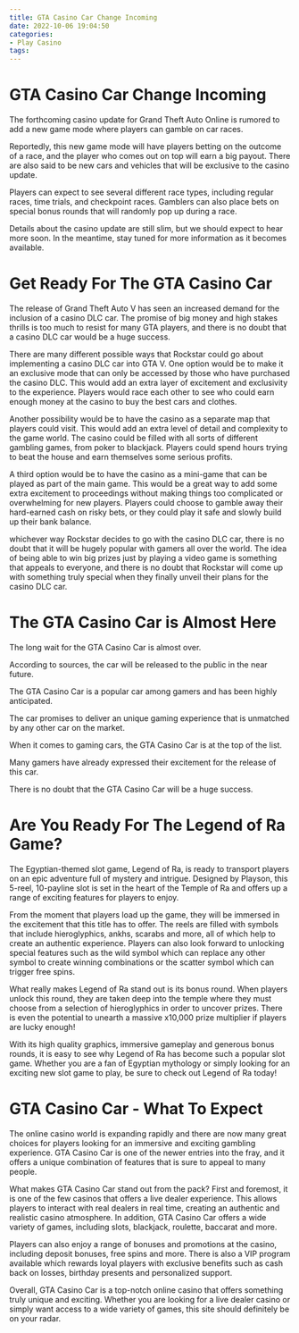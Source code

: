 ```yaml
---
title: GTA Casino Car Change Incoming
date: 2022-10-06 19:04:50
categories:
- Play Casino
tags:
---
```



#  GTA Casino Car Change Incoming

The forthcoming casino update for Grand Theft Auto Online is rumored to add a new game mode where players can gamble on car races.

Reportedly, this new game mode will have players betting on the outcome of a race, and the player who comes out on top will earn a big payout. There are also said to be new cars and vehicles that will be exclusive to the casino update.

Players can expect to see several different race types, including regular races, time trials, and checkpoint races. Gamblers can also place bets on special bonus rounds that will randomly pop up during a race.

Details about the casino update are still slim, but we should expect to hear more soon. In the meantime, stay tuned for more information as it becomes available.

#  Get Ready For The GTA Casino Car

The release of Grand Theft Auto V has seen an increased demand for the inclusion of a casino DLC car. The promise of big money and high stakes thrills is too much to resist for many GTA players, and there is no doubt that a casino DLC car would be a huge success.

There are many different possible ways that Rockstar could go about implementing a casino DLC car into GTA V. One option would be to make it an exclusive mode that can only be accessed by those who have purchased the casino DLC. This would add an extra layer of excitement and exclusivity to the experience. Players would race each other to see who could earn enough money at the casino to buy the best cars and clothes.

Another possibility would be to have the casino as a separate map that players could visit. This would add an extra level of detail and complexity to the game world. The casino could be filled with all sorts of different gambling games, from poker to blackjack. Players could spend hours trying to beat the house and earn themselves some serious profits.

A third option would be to have the casino as a mini-game that can be played as part of the main game. This would be a great way to add some extra excitement to proceedings without making things too complicated or overwhelming for new players. Players could choose to gamble away their hard-earned cash on risky bets, or they could play it safe and slowly build up their bank balance.

 whichever way Rockstar decides to go with the casino DLC car, there is no doubt that it will be hugely popular with gamers all over the world. The idea of being able to win big prizes just by playing a video game is something that appeals to everyone, and there is no doubt that Rockstar will come up with something truly special when they finally unveil their plans for the casino DLC car.

#  The GTA Casino Car is Almost Here

The long wait for the GTA Casino Car is almost over.

According to sources, the car will be released to the public in the near future.

The GTA Casino Car is a popular car among gamers and has been highly anticipated.

The car promises to deliver an unique gaming experience that is unmatched by any other car on the market.

When it comes to gaming cars, the GTA Casino Car is at the top of the list.

Many gamers have already expressed their excitement for the release of this car.

There is no doubt that the GTA Casino Car will be a huge success.

#  Are You Ready For The Legend of Ra Game?

The Egyptian-themed slot game, Legend of Ra, is ready to transport players on an epic adventure full of mystery and intrigue. Designed by Playson, this 5-reel, 10-payline slot is set in the heart of the Temple of Ra and offers up a range of exciting features for players to enjoy.

From the moment that players load up the game, they will be immersed in the excitement that this title has to offer. The reels are filled with symbols that include hieroglyphics, ankhs, scarabs and more, all of which help to create an authentic experience. Players can also look forward to unlocking special features such as the wild symbol which can replace any other symbol to create winning combinations or the scatter symbol which can trigger free spins.

What really makes Legend of Ra stand out is its bonus round. When players unlock this round, they are taken deep into the temple where they must choose from a selection of hieroglyphics in order to uncover prizes. There is even the potential to unearth a massive x10,000 prize multiplier if players are lucky enough!

With its high quality graphics, immersive gameplay and generous bonus rounds, it is easy to see why Legend of Ra has become such a popular slot game. Whether you are a fan of Egyptian mythology or simply looking for an exciting new slot game to play, be sure to check out Legend of Ra today!

#  GTA Casino Car - What To Expect

The online casino world is expanding rapidly and there are now many great choices for players looking for an immersive and exciting gambling experience. GTA Casino Car is one of the newer entries into the fray, and it offers a unique combination of features that is sure to appeal to many people.

What makes GTA Casino Car stand out from the pack? First and foremost, it is one of the few casinos that offers a live dealer experience. This allows players to interact with real dealers in real time, creating an authentic and realistic casino atmosphere. In addition, GTA Casino Car offers a wide variety of games, including slots, blackjack, roulette, baccarat and more.

Players can also enjoy a range of bonuses and promotions at the casino, including deposit bonuses, free spins and more. There is also a VIP program available which rewards loyal players with exclusive benefits such as cash back on losses, birthday presents and personalized support.

Overall, GTA Casino Car is a top-notch online casino that offers something truly unique and exciting. Whether you are looking for a live dealer casino or simply want access to a wide variety of games, this site should definitely be on your radar.